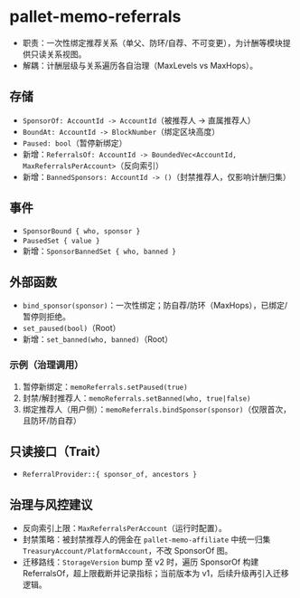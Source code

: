 # pallet-memo-referrals

- 职责：一次性绑定推荐关系（单父、防环/自荐、不可变更），为计酬等模块提供只读关系视图。
- 解耦：计酬层级与关系遍历各自治理（MaxLevels vs MaxHops）。

## 存储
- `SponsorOf: AccountId -> AccountId`（被推荐人 → 直属推荐人）
- `BoundAt: AccountId -> BlockNumber`（绑定区块高度）
- `Paused: bool`（暂停新绑定）
- 新增：`ReferralsOf: AccountId -> BoundedVec<AccountId, MaxReferralsPerAccount>`（反向索引）
- 新增：`BannedSponsors: AccountId -> ()`（封禁推荐人，仅影响计酬归集）

## 事件
- `SponsorBound { who, sponsor }`
- `PausedSet { value }`
- 新增：`SponsorBannedSet { who, banned }`

## 外部函数
- `bind_sponsor(sponsor)`：一次性绑定；防自荐/防环（MaxHops），已绑定/暂停则拒绝。
- `set_paused(bool)`（Root）
- 新增：`set_banned(who, banned)`（Root）

### 示例（治理调用）
1) 暂停新绑定：`memoReferrals.setPaused(true)`
2) 封禁/解封推荐人：`memoReferrals.setBanned(who, true|false)`
3) 绑定推荐人（用户侧）：`memoReferrals.bindSponsor(sponsor)`（仅限首次，且防环/防自荐）

## 只读接口（Trait）
- `ReferralProvider::{ sponsor_of, ancestors }`

## 治理与风控建议
- 反向索引上限：`MaxReferralsPerAccount`（运行时配置）。
- 封禁策略：被封禁推荐人的佣金在 `pallet-memo-affiliate` 中统一归集 `TreasuryAccount/PlatformAccount`，不改 SponsorOf 图。
- 迁移路线：`StorageVersion` bump 至 v2 时，遍历 SponsorOf 构建 ReferralsOf，超上限截断并记录指标；当前版本为 v1，后续升级再引入迁移逻辑。
